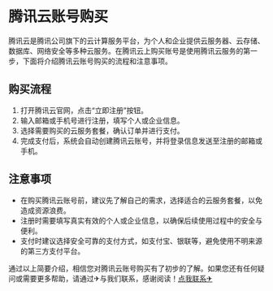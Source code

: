 # 腾讯云账号购买

腾讯云是腾讯公司旗下的云计算服务平台，为个人和企业提供云服务器、云存储、数据库、网络安全等多种云服务。在腾讯云上购买账号是使用腾讯云服务的第一步，下面将介绍腾讯云账号购买的流程和注意事项。

## 购买流程

1. 打开腾讯云官网，点击“立即注册”按钮。
2. 输入邮箱或手机号进行注册，填写个人或企业信息。
3. 选择需要购买的云服务套餐，确认订单并进行支付。
4. 完成支付后，系统会自动创建腾讯云账号，并将登录信息发送至注册的邮箱或手机。

## 注意事项

- 在购买腾讯云账号前，建议先了解自己的需求，选择适合的云服务套餐，以免造成资源浪费。
- 注册时需要填写真实有效的个人或企业信息，以确保后续使用过程中的安全与便利。
- 支付时建议选择安全可靠的支付方式，如支付宝、银联等，避免使用不明来源的第三方支付平台。

通过以上简要介绍，相信您对腾讯云账号购买有了初步的了解。如果您还有任何疑问或需要更多帮助，请通过✈与我们联系，感谢阅读！[点我联系✈](https://www.G208.com)